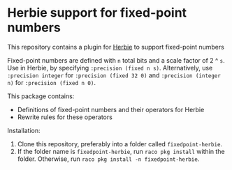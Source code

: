 Herbie support for fixed-point numbers
===

This repository contains a plugin for [Herbie](https://herbie.uwplse.org) to support fixed-point numbers

Fixed-point numbers are defined with `n` total bits and a scale factor of 2 ^ `s`.
Use in Herbie, by specifying `:precision (fixed n s)`.
Alternatively, use `:precision integer` for `:precision (fixed 32 0)`
  and `:precision (integer n)` for `:precision (fixed n 0)`.

This package contains:

+ Definitions of fixed-point numbers and their operators for Herbie
+ Rewrite rules for these operators

Installation:

1. Clone this repository, preferably into a folder called `fixedpoint-herbie`.
2. If the folder name is `fixedpoint-herbie`, run `raco pkg install` within the folder.
   Otherwise, run `raco pkg install -n fixedpoint-herbie`.
